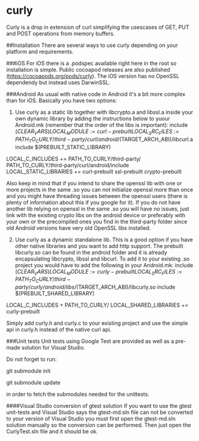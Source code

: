 # curly
Curly is a drop in extension of curl simplifying the usescases of GET, PUT and POST operations from memory buffers.

##Installation
There are several ways to use curly depending on your platform and requirements.

###iOS
For iOS there is a .podspec available right here in the root so installation is simple. Public cocoapod releases are also published (https://cocoapods.org/pods/curly). The iOS version has no OpenSSL dependendy but instead uses DarwinSSL.

###Android
As usual with native code in Android it's a bit more complex than for iOS. Basically you have two options:

1. Use curly as a static lib together with libcrypto.a and libssl.a inside your own dynamic library by adding the instructions below to yuour Android.mk (remember that the order of the libs is important):
include $(CLEAR_VARS)
LOCAL_MODULE := curl-prebuilt
LOCAL_SRC_FILES := PATH_TO_CURLY/third-party/curl/android/$(TARGET_ARCH_ABI)/libcurl.a
include $(PREBUILT_STATIC_LIBRARY)

LOCAL_C_INCLUDES += PATH_TO_CURLY/third-party/ PATH_TO_CURLY/third-party/curl/android/include
LOCAL_STATIC_LIBRARIES += curl-prebuilt ssl-prebuilt crypto-prebuilt

Also keep in mind that if you intend to share the openssl lib with one or more projects in the same .so you can not initialize openssl more than once and you might have threading issues between the openssl users (there is plenty of information about this if you google for it). If you do not have another lib relying on openssl in the same .so you will have no issues, just link with the existing crypto libs on the android device or preferably with your own or the precompiled ones you find in the third-party folder since old Android versions have very old OpenSSL libs installed.

2. Use curly as a dynamic standalone lib. This is a good option if you have other native libraries and you want to add http support. The prebuilt libcurly.so can be found in the android folder and it is already encapsulating libcrypto, libssl and libcurl. To add it to your existing .so project you would have to add the following in your Android.mk:
include $(CLEAR_VARS)
LOCAL_MODULE := curly-prebuilt
LOCAL_SRC_FILES := PATH_TO_CURLY/third-party/curly/android/libs/$(TARGET_ARCH_ABI)/libcurly.so
include $(PREBUILT_SHARED_LIBRARY)

LOCAL_C_INCLUDES + PATH_TO_CURLY/
LOCAL_SHARED_LIBRARIES += curly-prebuilt 

Simply add curly.h and curly.c to your existing project and use the simple api in curly.h instead of the native curl api.

###Unit tests
Unit tests using Google Test are provided as well as a pre-made solution for Visual Studio. 

Do not forget to run:

git submodule init

git submodule update

in order to fetch the submodules needed for the unittests.

####Visual Studio conversion of gtest solution
If you want to use the gtest unit-tests and Visual Studio says the gtest-md.sln file can not be converted to your version of Visual Studio you must first open the gtest-md.sln solution manually so the conversion can be performed. Then just open the CurlyTest.sln file and it should be ok.
